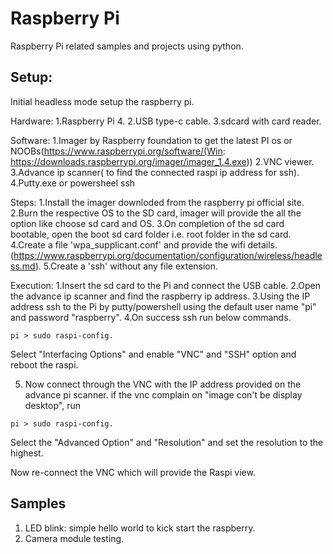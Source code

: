 # Raspberry Pi 
Raspberry Pi related samples and projects using python.

## Setup:
Initial headless mode setup the raspberry pi.
 
Hardware:
1.Raspberry Pi 4.
2.USB type-c cable.
3.sdcard with card reader.

Software:
1.Imager by Raspberry foundation to get the latest PI os or NOOBs(https://www.raspberrypi.org/software/(Win: https://downloads.raspberrypi.org/imager/imager_1.4.exe))
2.VNC viewer.
3.Advance ip scanner( to find the connected raspi ip address for ssh).
4.Putty.exe or powersheel ssh

Steps:
1.Install the imager downloded from the raspberry pi official site.
2.Burn the respective OS to the SD card, imager will provide the all the option like choose sd card and OS.
3.On completion of the sd card bootable, open the boot sd card folder i.e. root folder in the sd card.
4.Create a file 'wpa_supplicant.conf' and provide the wifi details. (https://www.raspberrypi.org/documentation/configuration/wireless/headless.md).
5.Create a 'ssh' without any file extension.

Execution:
1.Insert the sd card to the Pi and connect the USB cable.
2.Open the advance ip scanner and find the raspberry ip address.
3.Using the IP address ssh to the Pi by putty/powershell using the default user name "pi" and password "raspberry".
4.On success ssh run below commands.

```
pi > sudo raspi-config.

``` 
Select "Interfacing Options" and enable "VNC" and "SSH" option and reboot the raspi.

5. Now connect through the VNC with the IP address provided on the advance pi scanner. if the vnc complain 
on "image con't be display desktop", run 
```
pi > sudo raspi-config.

``` 
Select the "Advanced Option" and "Resolution" and set the resolution to the highest.

Now re-connect the VNC which will provide the Raspi view.

## Samples
1. LED blink: simple hello world to kick start the raspberry.
2. Camera module testing.
